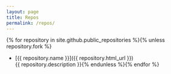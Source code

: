 ```yaml
---
layout: page
title: Repos
permalink: /repos/
---
```


{% for repository in site.github.public_repositories %}{% unless repository.fork %}
  * [{{ repository.name }}]({{ repository.html_url }})<br />{{ repository.description }}{% endunless %}{% endfor %}
